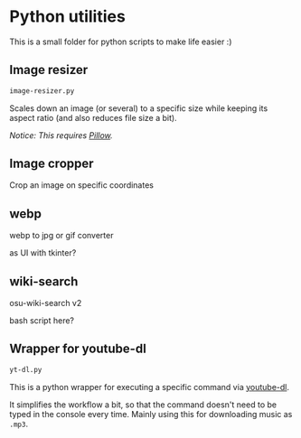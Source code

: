 # Python utilities

This is a small folder for python scripts to make life easier :)

## Image resizer

```md
image-resizer.py
```

Scales down an image (or several) to a specific size while keeping its aspect ratio (and also reduces file size a bit).

*Notice: This requires [Pillow](https://python-pillow.org/).*

## Image cropper

Crop an image on specific coordinates

## webp

webp to jpg or gif converter

as UI with tkinter?

## wiki-search

osu-wiki-search v2

bash script here?

## Wrapper for youtube-dl

```md
yt-dl.py
```

This is a python wrapper for executing a specific command via [youtube-dl](https://github.com/ytdl-org/youtube-dl).

It simplifies the workflow a bit, so that the command doesn't need to be typed in the console every time. Mainly using this for downloading music as `.mp3`.
